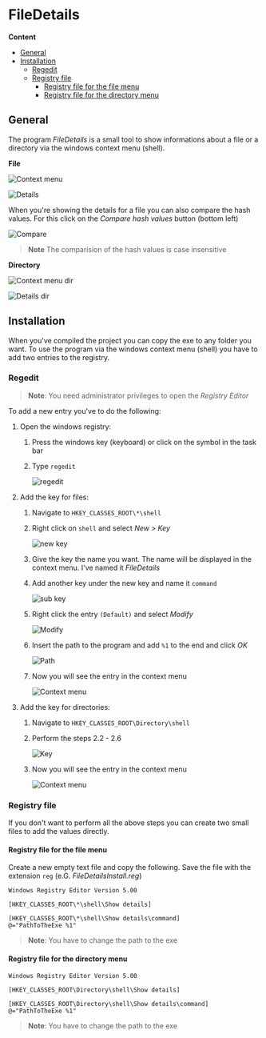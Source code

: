 # FileDetails

**Content**
<!-- TOC -->

- [General](#general)
- [Installation](#installation)
    - [Regedit](#regedit)
    - [Registry file](#registry-file)
        - [Registry file for the file menu](#registry-file-for-the-file-menu)
        - [Registry file for the directory menu](#registry-file-for-the-directory-menu)

<!-- /TOC -->

## General
The program *FileDetails* is a small tool to show informations about a file or a directory via the windows context menu (shell).

**File**

![Context menu](images/004.png)

![Details](images/009.png)

When you're showing the details for a file you can also compare the hash values. For this click on the *Compare hash values* button (bottom left)

![Compare](images/010.png)

> **Note** The comparision of the hash values is case insensitive 

**Directory**

![Context menu dir](images/005.png)

![Details dir](images/011.png)



## Installation
When you've compiled the project you can copy the exe to any folder you want. To use the program via the windows context menu (shell) you have to add two entries to the registry.

### Regedit
> **Note**: You need administrator privileges to open the *Registry Editor*

To add a new entry you've to do the following:
1. Open the windows registry:
    1. Press the windows key (keyboard) or click on the symbol in the task bar
    2. Type `regedit` 

       ![regedit](images/001.png)

2. Add the key for files:
    1. Navigate to `HKEY_CLASSES_ROOT\*\shell`
    2. Right click on `shell` and select *New > Key*

       ![new key](images/006.png)

    3. Give the key the name you want. The name will be displayed in the context menu. I've named it *FileDetails*
    4. Add another key under the new key and name it `command`

       ![sub key](images/002.png)

    5. Right click the entry `(Default)` and select *Modify*

       ![Modify](images/007.png)

    6. Insert the path to the program and add `%1` to the end and click *OK*

       ![Path](images/008.png)

    7. Now you will see the entry in the context menu

       ![Context menu](images/004.png)
3. Add the key for directories:
    1. Navigate to `HKEY_CLASSES_ROOT\Directory\shell`
    2. Perform the steps 2.2 - 2.6

       ![Key](images/003.png)

    3. Now you will see the entry in the context menu

       ![Context menu](images/005.png)

### Registry file
If you don't want to perform all the above steps you can create two small files to add the values directly.

#### Registry file for the file menu
Create a new empty text file and copy the following. Save the file with the extension `reg` (e.G. *FileDetailsInstall.reg*)
```
Windows Registry Editor Version 5.00

[HKEY_CLASSES_ROOT\*\shell\Show details]

[HKEY_CLASSES_ROOT\*\shell\Show details\command]
@="PathToTheExe %1"
```

> **Note**: You have to change the path to the exe

#### Registry file for the directory menu
```
Windows Registry Editor Version 5.00

[HKEY_CLASSES_ROOT\Directory\shell\Show details]

[HKEY_CLASSES_ROOT\Directory\shell\Show details\command]
@="PathToTheExe %1"
```

> **Note**: You have to change the path to the exe
